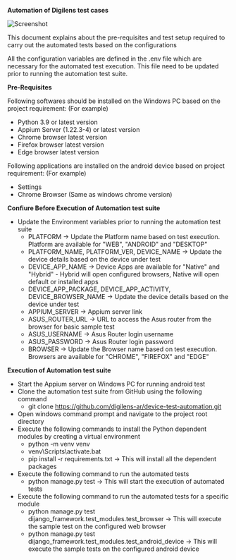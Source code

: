 **Automation of Digilens test cases**

![Screenshot](test_setup.jpg)

This document explains about the pre-requisites and test setup required to carry out the automated tests based on the configurations

All the configuration variables are defined in the .env file which are necessary for the automated test execution. This file need to be updated prior to running the automation test suite. 

**Pre-Requisites**

Following softwares should be installed on the Windows PC based on the project requirement: (For example)

- Python 3.9 or latest version
- Appium Server (1.22.3-4) or latest version
- Chrome browser latest version
- Firefox browser latest version
- Edge browser latest version

Following applications are installed on the android device based on project requirement: (For example)

- Settings
- Chrome Browser (Same as windows chrome version)

**Confiure Before Execution of Automation test suite**

- Update the Environment variables prior to running the automation test suite
  - PLATFORM -> Update the Platform name based on test execution. Platform are available for "WEB", "ANDROID" and "DESKTOP"
  - PLATFORM_NAME, PLATFORM_VER, DEVICE_NAME -> Update the device details based on the device under test
  - DEVICE_APP_NAME -> Device Apps are available for "Native" and "Hybrid" - Hybrid will open configured browsers, Native will 					   open default or installed apps
  - DEVICE_APP_PACKAGE, DEVICE_APP_ACTIVITY, DEVICE_BROWSER_NAME -> Update the device details based on the device under test
  - APPIUM_SERVER -> Appium server link
  - ASUS_ROUTER_URL -> URL to access the Asus router from the browser for basic sample test
  - ASUS_USERNAME -> Asus Router login username
  - ASUS_PASSWORD -> Asus Router login password
  - BROWSER -> Update the Browser name based on test execution. Browsers are available for "CHROME", "FIREFOX" and "EDGE"

**Execution of Automation test suite**

- Start the Appium server on Windows PC for running android test 
- Clone the automation test suite from GitHub using the following command
  - git clone https://github.com/digilens-ar/device-test-automation.git
- Open windows command prompt and navigate to the project root directory
- Execute the following commands to install the Python dependent modules by creating a virtual environment
  - python -m venv venv
  - venv\Scripts\activate.bat
  - pip install -r requirements.txt -> This will install all the dependent packages
- Execute the following command to run the automated tests
  - python manage.py test -> This will start the execution of automated tests
- Execute the following command to run the automated tests for a specific module
  - python manage.py test dijango_framework.test_modules.test_browser -> This will execute the sample test on the configured   web browser
  - python manage.py test dijango_framework.test_modules.test_android_device -> This will execute the sample tests on the configured android device
  